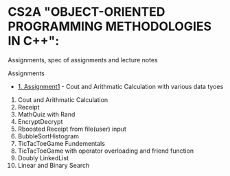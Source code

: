 # CS2A "OBJECT-ORIENTED PROGRAMMING METHODOLOGIES IN C++":
Assignments, spec of assignments and lecture notes

Assignments
* [1. Assignment1](https://github.com/cindyywang/CS2A_methology_17spr/blob/master/Assignment1/assignment1.cpp) - Cout and Arithmatic Calculation with various data tyoes
1. Cout and Arithmatic Calculation 
2. Receipt
3. MathQuiz with Rand
4. EncryptDecrypt
5. Rboosted Receipt from file(user) input
6. BubbleSortHistogram
7. TicTacToeGame Fundementals
8. TicTacToeGame with operator overloading and friend function
9. Doubly LinkedList
10. Linear and Binary Search
